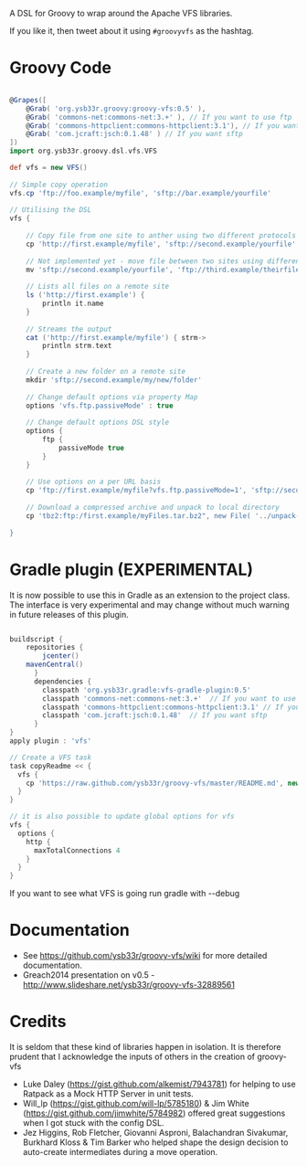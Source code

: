 A DSL for Groovy to wrap around the Apache VFS libraries.

If you like it, then tweet about it using ```#groovyvfs``` as the hashtag.

Groovy Code
===========
```groovy

@Grapes([
	@Grab( 'org.ysb33r.groovy:groovy-vfs:0.5' ),
	@Grab( 'commons-net:commons-net:3.+' ), // If you want to use ftp 
    @Grab( 'commons-httpclient:commons-httpclient:3.1'), // If you want http/https
    @Grab( 'com.jcraft:jsch:0.1.48' ) // If you want sftp
])
import org.ysb33r.groovy.dsl.vfs.VFS

def vfs = new VFS()
 
// Simple copy operation
vfs.cp 'ftp://foo.example/myfile', 'sftp://bar.example/yourfile'
 
// Utilising the DSL
vfs {
   
    // Copy file from one site to anther using two different protocols
    cp 'http://first.example/myfile', 'sftp://second.example/yourfile'
 
    // Not implemented yet - move file between two sites using different protocols
    mv 'sftp://second.example/yourfile', 'ftp://third.example/theirfile'
 
    // Lists all files on a remote site
    ls ('http://first.example') {
        println it.name
    }
  
    // Streams the output
    cat ('http://first.example/myfile') { strm->
        println strm.text
    }
 
    // Create a new folder on a remote site
    mkdir 'sftp://second.example/my/new/folder'
    
    // Change default options via property Map
    options 'vfs.ftp.passiveMode' : true
 
    // Change default options DSL style
    options {
        ftp {
            passiveMode true
        }
    }
 
    // Use options on a per URL basis
    cp 'ftp://first.example/myfile?vfs.ftp.passiveMode=1', 'sftp://second.example/yourfile?vfs.sftp.compression=zlib'
    
    // Download a compressed archive and unpack to local directory
    cp 'tbz2:ftp:/first.example/myFiles.tar.bz2", new File( '../unpack-here' ), recursive:true
     
}
```


Gradle plugin (EXPERIMENTAL)
=============

It is now possible to use this in Gradle as an extension to the project class.
The interface is very experimental and may change without much warning in future
releases of this plugin.

```groovy

buildscript {
    repositories {
        jcenter()
	mavenCentral()
      }
      dependencies {
        classpath 'org.ysb33r.gradle:vfs-gradle-plugin:0.5'
        classpath 'commons-net:commons-net:3.+'  // If you want to use ftp 
        classpath 'commons-httpclient:commons-httpclient:3.1' // If you want http/https
        classpath 'com.jcraft:jsch:0.1.48'  // If you want sftp
      }
}
apply plugin : 'vfs'

// Create a VFS task
task copyReadme << { 
  vfs {
    cp 'https://raw.github.com/ysb33r/groovy-vfs/master/README.md', new File("${buildDir}/tmp/README.md")
  }
}

// it is also possible to update global options for vfs
vfs {
  options {
    http {
      maxTotalConnections 4
    }
  }
}


```

If you want to see what VFS is going run gradle with --debug

Documentation
=============

+ See https://github.com/ysb33r/groovy-vfs/wiki for more detailed documentation.
+ Greach2014 presentation on v0.5 - http://www.slideshare.net/ysb33r/groovy-vfs-32889561

Credits
=======

It is seldom that these kind of libraries happen in isolation. It is therefore prudent 
that I acknowledge the inputs of others in the creation of groovy-vfs

+ Luke Daley (https://gist.github.com/alkemist/7943781) for helping to use Ratpack as a Mock HTTP Server in unit tests.
+ Will_lp (https://gist.github.com/will-lp/5785180) & Jim White (https://gist.github.com/jimwhite/5784982) 
offered great suggestions when I got stuck with the config DSL.
+ Jez Higgins, Rob Fletcher, Giovanni Asproni, Balachandran Sivakumar, Burkhard Kloss & Tim Barker who helped shape the design decision
to auto-create intermediates during a move operation.
